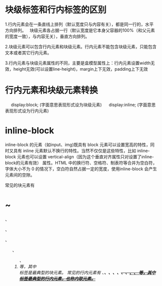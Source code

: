 # 块级标签和行内标签的区别

1.行内元素会在一条直线上排列（默认宽度只与内容有关），都是同一行的，水平方向排列。
  块级元素各占据一行（默认宽度是它本身父容器的100%（和父元素的宽度一致），与内容无关），垂直方向排列。

2.块级元素可以包含行内元素和块级元素。行内元素不能包含块级元素，只能包含文本或者其它行内元素。

3.行内元素与块级元素属性的不同，主要是盒模型属性上：行内元素设置width无效，height无效(可以设置line-height)，margin上下无效，padding上下无效

# 行内元素和块级元素转换
     display:block; (字面意思表现形式设为块级元素)
     display:inline; (字面意思表现形式设为行内元素)

# inline-block

  inline-block 的元素（如input、img)既具有 block 元素可以设置宽高的特性，同时又具有 inline 元素默认不换行的特性。当然不仅仅是这些特性，比如 inline-block 元素也可以设置 vertical-align（因为这个垂直对齐属性只对设置了inline-block的元素有效） 属性。HTML 中的换行符、空格符、制表符等合并为空白符，字体大小不为 0 的情况下，空白符自然占据一定的宽度，使用inline-block 会产生元素间的空隙。


  常见的块元素有<h1>~<h6>、<p>、<div>、<ul>、<ol>、<li>等，其中 <div> 标签是最典型的块元素。
  常见的行内元素有 <a>、<strong>、<b>、<em>、<i>、<del>、<s>、<ins>、<u>、<span> 等，其中 <span> 标签最典型的行内元素，也称内联元素。